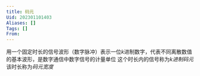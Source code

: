 ```yaml
---
title: 码元
Uid: 202301101403
Aliases: []
Tags: []
From: 
---
```

用一个固定时长的信号波形（数字脉冲）表示一位$k$进制数字，代表不同离散数值的基本波形，是数字通信中数字信号的计量单位
这个时长内的信号称为*k进制码元*
该时长称为*码元宽度*